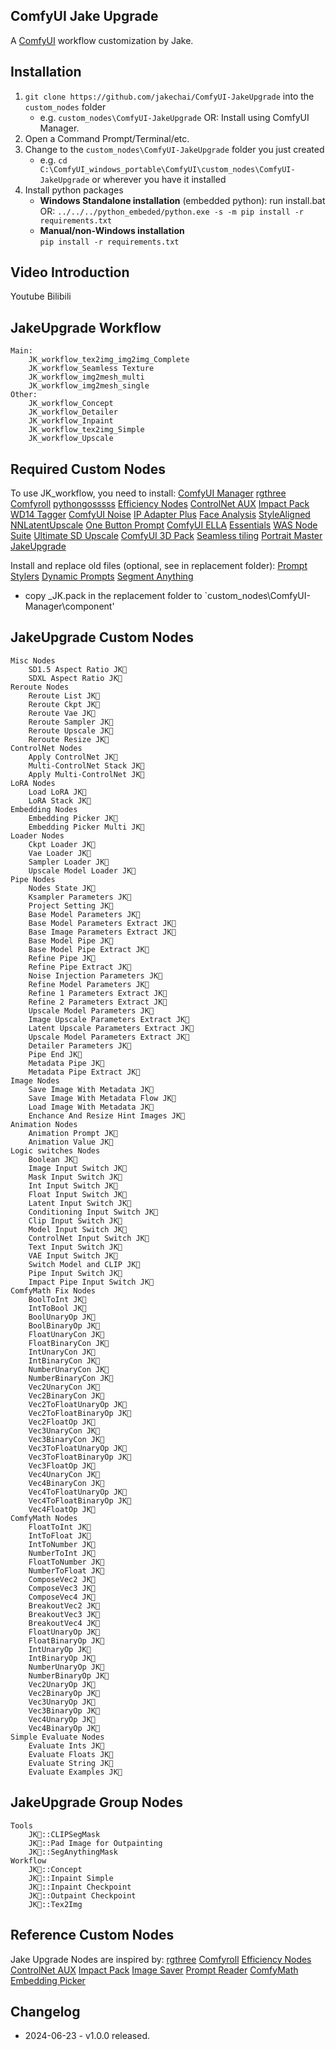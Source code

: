 ## ComfyUI Jake Upgrade

A [ComfyUI](https://github.com/comfyanonymous/ComfyUI) workflow customization by Jake.

## Installation
1. `git clone https://github.com/jakechai/ComfyUI-JakeUpgrade` into the `custom_nodes` folder 
    - e.g. `custom_nodes\ComfyUI-JakeUpgrade`
	OR:
	Install using ComfyUI Manager.
2. Open a Command Prompt/Terminal/etc.
3. Change to the `custom_nodes\ComfyUI-JakeUpgrade` folder you just created 
    - e.g. `cd C:\ComfyUI_windows_portable\ComfyUI\custom_nodes\ComfyUI-JakeUpgrade` or wherever you have it installed
4.  Install python packages
      - **Windows Standalone installation** (embedded python):
	   run install.bat
	   OR:
       `../../../python_embeded/python.exe -s -m pip install -r requirements.txt`
      - **Manual/non-Windows installation**   
        `pip install -r requirements.txt`

## Video Introduction
Youtube
Bilibili

## JakeUpgrade Workflow
	Main:
		JK_workflow_tex2img_img2img_Complete
		JK_workflow_Seamless Texture
		JK_workflow_img2mesh_multi
		JK_workflow_img2mesh_single
	Other:
		JK_workflow_Concept
		JK_workflow_Detailer
		JK_workflow_Inpaint
		JK_workflow_tex2img_Simple
		JK_workflow_Upscale

## Required Custom Nodes
To use JK_workflow, you need to install:
[ComfyUI Manager](https://github.com/Suzie1/ComfyUI_Comfyroll_CustomNodes)
[rgthree](https://github.com/rgthree/rgthree-comfy)
[Comfyroll](https://github.com/Suzie1/ComfyUI_Comfyroll_CustomNodes)
[pythongosssss](https://github.com/pythongosssss/ComfyUI-Custom-Scripts)
[Efficiency Nodes](https://github.com/jags111/efficiency-nodes-comfyui)
[ControlNet AUX](https://github.com/Fannovel16/comfyui_controlnet_aux)
[Impact Pack](https://github.com/ltdrdata/ComfyUI-Impact-Pack)
[WD14 Tagger](https://github.com/pythongosssss/ComfyUI-WD14-Tagger)
[ComfyUI Noise](https://github.com/BlenderNeko/ComfyUI_Noise)
[IP Adapter Plus](https://github.com/cubiq/ComfyUI_IPAdapter_plus)
[Face Analysis](https://github.com/cubiq/ComfyUI_FaceAnalysis)
[StyleAligned](https://github.com/brianfitzgerald/style_aligned_comfy)
[NNLatentUpscale](https://github.com/Ttl/ComfyUi_NNLatentUpscale)
[One Button Prompt](https://github.com/AIrjen/OneButtonPrompt)
[ComfyUI ELLA](https://github.com/TencentQQGYLab/ComfyUI-ELLA)
[Essentials](https://github.com/cubiq/ComfyUI_essentials)
[WAS Node Suite](https://github.com/WASasquatch/was-node-suite-comfyui)
[Ultimate SD Upscale](https://github.com/ssitu/ComfyUI_UltimateSDUpscale)
[ComfyUI 3D Pack](https://github.com/MrForExample/ComfyUI-3D-Pack)
[Seamless tiling](https://github.com/spinagon/ComfyUI-seamless-tiling)
[Portrait Master](https://github.com/florestefano1975/comfyui-portrait-master)
[JakeUpgrade](https://github.com/jakechai/ComfyUI-JakeUpgrade)

Install and replace old files (optional, see in replacement folder):
[Prompt Stylers](https://github.com/wolfden/ComfyUi_PromptStylers)
[Dynamic Prompts](https://github.com/adieyal/comfyui-dynamicprompts)
[Segment Anything](https://github.com/storyicon/comfyui_segment_anything)

- copy _JK.pack in the replacement folder to `custom_nodes\ComfyUI-Manager\component'

## JakeUpgrade Custom Nodes
	Misc Nodes
		SD1.5 Aspect Ratio JK🐉
		SDXL Aspect Ratio JK🐉
    Reroute Nodes
		Reroute List JK🐉
		Reroute Ckpt JK🐉
		Reroute Vae JK🐉
		Reroute Sampler JK🐉
		Reroute Upscale JK🐉
		Reroute Resize JK🐉
    ControlNet Nodes
		Apply ControlNet JK🐉
		Multi-ControlNet Stack JK🐉
		Apply Multi-ControlNet JK🐉
    LoRA Nodes
		Load LoRA JK🐉
		LoRA Stack JK🐉
    Embedding Nodes
		Embedding Picker JK🐉
		Embedding Picker Multi JK🐉
    Loader Nodes
		Ckpt Loader JK🐉
		Vae Loader JK🐉
		Sampler Loader JK🐉
		Upscale Model Loader JK🐉
    Pipe Nodes
		Nodes State JK🐉
		Ksampler Parameters JK🐉
		Project Setting JK🐉
		Base Model Parameters JK🐉
		Base Model Parameters Extract JK🐉
		Base Image Parameters Extract JK🐉
		Base Model Pipe JK🐉
		Base Model Pipe Extract JK🐉
		Refine Pipe JK🐉
		Refine Pipe Extract JK🐉
		Noise Injection Parameters JK🐉
		Refine Model Parameters JK🐉
		Refine 1 Parameters Extract JK🐉
		Refine 2 Parameters Extract JK🐉
		Upscale Model Parameters JK🐉
		Image Upscale Parameters Extract JK🐉
		Latent Upscale Parameters Extract JK🐉
		Upscale Model Parameters Extract JK🐉
		Detailer Parameters JK🐉
		Pipe End JK🐉
		Metadata Pipe JK🐉
		Metadata Pipe Extract JK🐉
    Image Nodes
		Save Image With Metadata JK🐉
		Save Image With Metadata Flow JK🐉
		Load Image With Metadata JK🐉
		Enchance And Resize Hint Images JK🐉
    Animation Nodes
		Animation Prompt JK🐉
		Animation Value JK🐉
    Logic switches Nodes
		Boolean JK🐉
		Image Input Switch JK🐉
		Mask Input Switch JK🐉
		Int Input Switch JK🐉
		Float Input Switch JK🐉
		Latent Input Switch JK🐉
		Conditioning Input Switch JK🐉
		Clip Input Switch JK🐉
		Model Input Switch JK🐉
		ControlNet Input Switch JK🐉
		Text Input Switch JK🐉
		VAE Input Switch JK🐉
		Switch Model and CLIP JK🐉
		Pipe Input Switch JK🐉
		Impact Pipe Input Switch JK🐉
    ComfyMath Fix Nodes
		BoolToInt JK🐉
		IntToBool JK🐉
		BoolUnaryOp JK🐉
		BoolBinaryOp JK🐉
		FloatUnaryCon JK🐉
		FloatBinaryCon JK🐉
		IntUnaryCon JK🐉
		IntBinaryCon JK🐉
		NumberUnaryCon JK🐉
		NumberBinaryCon JK🐉
		Vec2UnaryCon JK🐉
		Vec2BinaryCon JK🐉
		Vec2ToFloatUnaryOp JK🐉
		Vec2ToFloatBinaryOp JK🐉
		Vec2FloatOp JK🐉
		Vec3UnaryCon JK🐉
		Vec3BinaryCon JK🐉
		Vec3ToFloatUnaryOp JK🐉
		Vec3ToFloatBinaryOp JK🐉
		Vec3FloatOp JK🐉
		Vec4UnaryCon JK🐉
		Vec4BinaryCon JK🐉
		Vec4ToFloatUnaryOp JK🐉
		Vec4ToFloatBinaryOp JK🐉
		Vec4FloatOp JK🐉
    ComfyMath Nodes
		FloatToInt JK🐉
		IntToFloat JK🐉
		IntToNumber JK🐉
		NumberToInt JK🐉
		FloatToNumber JK🐉
		NumberToFloat JK🐉
		ComposeVec2 JK🐉
		ComposeVec3 JK🐉
		ComposeVec4 JK🐉
		BreakoutVec2 JK🐉
		BreakoutVec3 JK🐉
		BreakoutVec4 JK🐉
		FloatUnaryOp JK🐉
		FloatBinaryOp JK🐉
		IntUnaryOp JK🐉
		IntBinaryOp JK🐉
		NumberUnaryOp JK🐉
		NumberBinaryOp JK🐉
		Vec2UnaryOp JK🐉
		Vec2BinaryOp JK🐉
		Vec3UnaryOp JK🐉
		Vec3BinaryOp JK🐉
		Vec4UnaryOp JK🐉
		Vec4BinaryOp JK🐉
    Simple Evaluate Nodes
		Evaluate Ints JK🐉
		Evaluate Floats JK🐉
		Evaluate String JK🐉
    	Evaluate Examples JK🐉

## JakeUpgrade Group Nodes
	Tools
		JK🐉::CLIPSegMask
		JK🐉::Pad Image for Outpainting
		JK🐉::SegAnythingMask
	Workflow
		JK🐉::Concept
		JK🐉::Inpaint Simple
		JK🐉::Inpaint Checkpoint
		JK🐉::Outpaint Checkpoint
		JK🐉::Tex2Img

## Reference Custom Nodes
Jake Upgrade Nodes are inspired by:
[rgthree](https://github.com/rgthree/rgthree-comfy)
[Comfyroll](https://github.com/Suzie1/ComfyUI_Comfyroll_CustomNodes)
[Efficiency Nodes](https://github.com/jags111/efficiency-nodes-comfyui)
[ControlNet AUX](https://github.com/Fannovel16/comfyui_controlnet_aux)
[Impact Pack](https://github.com/ltdrdata/ComfyUI-Impact-Pack)
[Image Saver](https://github.com/giriss/comfy-image-saver)
[Prompt Reader](https://github.com/receyuki/comfyui-prompt-reader-node)
[ComfyMath](https://github.com/evanspearman/ComfyMath)
[Embedding Picker](https://github.com/Tropfchen/ComfyUI-Embedding_Picker)

## Changelog
- 2024-06-23 - v1.0.0 released.
